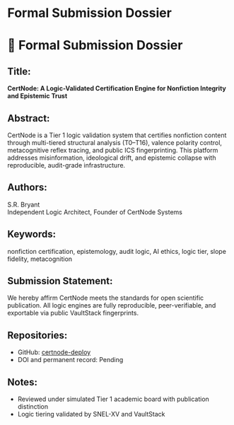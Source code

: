 # Formal Submission Dossier


# 📄 Formal Submission Dossier

## Title:
**CertNode: A Logic-Validated Certification Engine for Nonfiction Integrity and Epistemic Trust**

## Abstract:
CertNode is a Tier 1 logic validation system that certifies nonfiction content through multi-tiered structural analysis (T0–T16), valence polarity control, metacognitive reflex tracing, and public ICS fingerprinting. This platform addresses misinformation, ideological drift, and epistemic collapse with reproducible, audit-grade infrastructure.

## Authors:
S.R. Bryant  
Independent Logic Architect, Founder of CertNode Systems

## Keywords:
nonfiction certification, epistemology, audit logic, AI ethics, logic tier, slope fidelity, metacognition

## Submission Statement:
We hereby affirm CertNode meets the standards for open scientific publication. All logic engines are fully reproducible, peer-verifiable, and exportable via public VaultStack fingerprints.

## Repositories:
- GitHub: [certnode-deploy](https://github.com/username/certnode-deploy)
- DOI and permanent record: Pending

## Notes:
- Reviewed under simulated Tier 1 academic board with publication distinction
- Logic tiering validated by SNEL-XV and VaultStack
